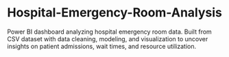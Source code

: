 # Hospital-Emergency-Room-Analysis
Power BI dashboard analyzing hospital emergency room data. Built from CSV dataset with data cleaning, modeling, and visualization to uncover insights on patient admissions, wait times, and resource utilization.
